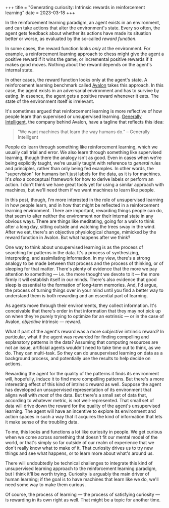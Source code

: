 +++
title = "Generating curiosity: Intrinsic rewards in reinforcement learning"
date = 2023-03-18
+++

In the reinforcement learning paradigm, an agent exists in an environment, and can take actions that
alter the environment's state. Every so often, the agent gets feedback about whether its actions
have made its situation better or worse, as evaluated by the so-called _reward function_.

In some cases, the reward function looks _only_ at the environment. For example, a reinforcement
learning approach to chess might give the agent a positive reward if it wins the game, or
incremental positive rewards if it makes good moves. Nothing about the reward depends on the agent's
internal state.

In other cases, the reward function looks only at the agent's state. A reinforcement learning
benchmark called [Avalon](https://generallyintelligent.com/avalon/) takes this approach. In this
case, the agent exists in an adversarial environment and has to survive by eating. In essence, the
agent gets a positive reward whenever it eats. The state of the environment itself is irrelevant.

It's sometimes argued that reinforcement learning is more reflective of how people learn than
supervised or unsupervised learning. [Generally Intelligent](https://generallyintelligent.com/), the
company behind Avalon, have a tagline that reflects this idea:

> "We want machines that learn the way humans do." &ndash; Generally Intelligent

People do learn through something like reinforcement learning, which we usually call trial and
error. We also learn through something like supervised learning, though there the analogy isn't as
good. Even in cases when we're being explicitly taught, we're usually taught with reference to
_general_ rules and principles, rather than only being fed examples. In other words, the
"supervision" for humans isn't just labels for the data, as it is for machines. It's _also_ a
conceptual framework for how to derive labels or perform an action. I don't think we have great
tools yet for using a similar approach with machines, but we'll need them if we want machines to
learn like people.

In this post, though, I'm more interested in the role of unsupervised learning in how people learn,
and in how that might be reflected in a reinforcement learning environment. There are important,
rewarding things people can do, that seem to alter neither the environment nor their internal state
in any obvious ways. There are things like meditating, going for a walk to think after a long day,
sitting outside and watching the trees sway in the wind. After we eat, there's an objective
physiological change, mimicked by the reward function in Avalon. But what happens after we think?

One way to think about unsupervised learning is as the process of searching for patterns in the
data. It's a process of synthesizing, interpreting, and assimilating information. In my view,
there's a strong analogy to be made between that process and the process of thinking, or of sleeping
for that matter. There's plenty of evidence that the more we pay attention to something &mdash; i.e.
    the more thought we devote to it &mdash; the more firmly it will establish itself in our minds.
    There's also evidence that good sleep is essential to the formation of long-term memories. And,
    I'd argue, the process of turning things over in your mind until you find a better way to
    understand them is both rewarding and an essential part of learning.

As agents move through their environments, they collect information. It's conceivable that there's
order in that information that they may not pick up on when they're purely trying to optimize for an
extrinsic &mdash; or in the case of Avalon, _objective_ intrinsic &mdash; reward.

What if part of the agent's reward was a more _subjective_ intrinsic reward? In particular, what if
the agent was rewarded for finding compelling and explanatory patterns in the data? Assuming that
computing resources are not an issue, artificial agents wouldn't need to take time out to think, as
we do. They can multi-task. So they can do unsupervised learning on data as a background process,
and potentially use the results to help decide on actions.

Rewarding the agent for the quality of the patterns it finds its environment will, hopefully, induce
it to find more compelling patterns. But there's a more interesting effect of this kind of intrinsic
reward as well. Suppose the agent has developed an unsupervised representation of its environment
that aligns well with _most_ of the data. But there's a small set of data that, according to
whatever metric, is not well-represented. That small set of data will drive down the reward for the
quality of the agent's unsupervised learning. The agent will have an incentive to explore its
environment and action spaces in such a way that it acquires the kind of information that lets it
make sense of the troubling data.

To me, this looks and functions a lot like curiosity in people. We get curious when we come across
something that doesn't fit our mental model of the world, or that's simply so far outside of our
realm of experience that we don't really know what to make of it. That curiosity drives us to try
new things and see what happens, or to learn more about what's around us.

There will undoubtedly be technical challenges to integrate this kind of unsupervised learning
approach to the reinforcement learning paradigm, but I think it'll be worth trying. Curiosity is
arguably the main driver of human learning; if the goal is to have machines that learn like we do,
we'll need some way to make them curious.

Of course, the process of learning &mdash; the process of satisfying curiosity &mdash; is rewarding
in its own right as well. That might be a topic for another time.
